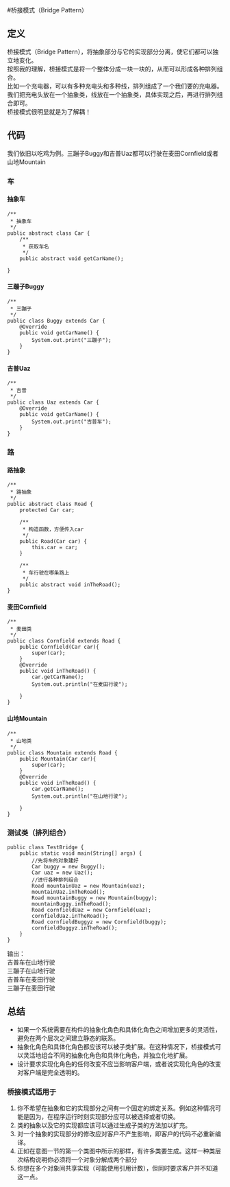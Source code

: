 #桥接模式（Bridge Pattern）
## 定义
桥接模式（Bridge Pattern），将抽象部分与它的实现部分分离，使它们都可以独立地变化。  
按照我的理解，桥接模式是将一个整体分成一块一块的，从而可以形成各种排列组合。  
比如一个充电器，可以有多种充电头和多种线，排列组成了一个我们要的充电器。我们把充电头放在一个抽象类，线放在一个抽象类，具体实现之后，再进行排列组合即可。  
桥接模式很明显就是为了解耦！
## 代码
我们依旧以吃鸡为例。三蹦子Buggy和吉普Uaz都可以行驶在麦田Cornfield或者山地Mountain
### 车
#### 抽象车
```
/**
 * 抽象车
 */
public abstract class Car {
    /**
     * 获取车名
     */
    public abstract void getCarName();

}
```
#### 三蹦子Buggy
```
/**
 * 三蹦子
 */
public class Buggy extends Car {
    @Override
    public void getCarName() {
        System.out.print("三蹦子");
    }
}
```
#### 吉普Uaz
```
/**
 * 吉普
 */
public class Uaz extends Car {
    @Override
    public void getCarName() {
        System.out.print("吉普车");
    }
}

```
### 路
#### 路抽象
```
/**
 * 路抽象
 */
public abstract class Road {
    protected Car car;

    /**
     * 构造函数，方便传入car
     */
    public Road(Car car) {
        this.car = car;
    }

    /**
     * 车行驶在哪条路上
     */
    public abstract void inTheRoad();
}
```
#### 麦田Cornfield
```
/**
 * 麦田类
 */
public class Cornfield extends Road {
    public Cornfield(Car car){
        super(car);
    }
    @Override
    public void inTheRoad() {
        car.getCarName();
        System.out.println("在麦田行驶");

    }
}
```
#### 山地Mountain
```
/**
 * 山地类
 */
public class Mountain extends Road {
    public Mountain(Car car){
        super(car);
    }
    @Override
    public void inTheRoad() {
        car.getCarName();
        System.out.println("在山地行驶");

    }
}
```
### 测试类（排列组合）
```
public class TestBridge {
    public static void main(String[] args) {
        //先将车的对象建好
        Car buggy = new Buggy();
        Car uaz = new Uaz();
        //进行各种排列组合
        Road mountainUaz = new Mountain(uaz);
        mountainUaz.inTheRoad();
        Road mountainBuggy = new Mountain(buggy);
        mountainBuggy.inTheRoad();
        Road cornfieldUaz = new Cornfield(uaz);
        cornfieldUaz.inTheRoad();
        Road cornfieldBuggyz = new Cornfield(buggy);
        cornfieldBuggyz.inTheRoad();
    }
}

```
输出：  
吉普车在山地行驶  
三蹦子在山地行驶  
吉普车在麦田行驶  
三蹦子在麦田行驶  
## 总结
- 如果一个系统需要在构件的抽象化角色和具体化角色之间增加更多的灵活性，避免在两个层次之间建立静态的联系。
- 抽象化角色和具体化角色都应该可以被子类扩展。在这种情况下，桥接模式可以灵活地组合不同的抽象化角色和具体化角色，并独立化地扩展。
- 设计要求实现化角色的任何改变不应当影响客户端，或者说实现化角色的改变对客户端是完全透明的。
### 桥接模式适用于  
1. 你不希望在抽象和它的实现部分之间有一个固定的绑定关系。例如这种情况可能是因为，在程序运行时刻实现部分应可以被选择或者切换。
2. 类的抽象以及它的实现都应该可以通过生成子类的方法加以扩充。
3. 对一个抽象的实现部分的修改应对客户不产生影响，即客户的代码不必重新编译。
4. 正如在意图一节的第一个类图中所示的那样，有许多类要生成。这样一种类层次结构说明你必须将一个对象分解成两个部分
5. 你想在多个对象间共享实现（可能使用引用计数），但同时要求客户并不知道这一点。

    
